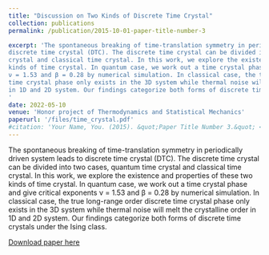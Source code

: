 ```yaml
---
title: "Discussion on Two Kinds of Discrete Time Crystal"
collection: publications
permalink: /publication/2015-10-01-paper-title-number-3

excerpt: 'The spontaneous breaking of time-translation symmetry in periodically driven system leads to
discrete time crystal (DTC). The discrete time crystal can be divided into two cases, quantum time
crystal and classical time crystal. In this work, we explore the existence and properties of these two
kinds of time crystal. In quantum case, we work out a time crystal phase and give critical exponents
ν = 1.53 and β = 0.28 by numerical simulation. In classical case, the true long-range order discrete
time crystal phase only exists in the 3D system while thermal noise will melt the crystalline order
in 1D and 2D system. Our findings categorize both forms of discrete time crystals under the Ising class.
'
date: 2022-05-10
venue: 'Honor project of Thermodynamics and Statistical Mechanics'
paperurl: '/files/time_crystal.pdf'
#citation: 'Your Name, You. (2015). &quot;Paper Title Number 3.&quot; <i>Journal 1</i>. 1(3).'
---
```

The spontaneous breaking of time-translation symmetry in periodically driven system leads to
discrete time crystal (DTC). The discrete time crystal can be divided into two cases, quantum time
crystal and classical time crystal. In this work, we explore the existence and properties of these two
kinds of time crystal. In quantum case, we work out a time crystal phase and give critical exponents
ν = 1.53 and β = 0.28 by numerical simulation. In classical case, the true long-range order discrete
time crystal phase only exists in the 3D system while thermal noise will melt the crystalline order
in 1D and 2D system. Our findings categorize both forms of discrete time crystals under the Ising class.

[Download paper here](/files/time_crystal.pdf)

